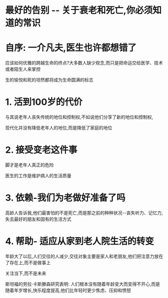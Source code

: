 # 最好的告别 -- 关于衰老和死亡,你必须知道的常识

# 自序: 一介凡夫,医生也许都想错了

应该如何优雅的跨越生命的终点?大多数人缺少观念,而只是把命运交给医学、技术或者陌生人来掌控

生的愉悦和死的坦然都将成为生命圆满的标志

# 1. 活到100岁的代价

与其说老年人丧失传统的地位和控制权,不如说他们分享了新的地位和控制权,

现代化并没有降低老年人的地位,而是降低了家庭的地位

# 2. 接受变老这件事

脚才是老年人真正的危险

医生的工作是维护病人的生活质量

# 3. 依赖-我们为老做好准备了吗

高龄人告诉我,他们最害怕的不是死亡,而是那之前的种种状况--丧失听力、记忆力,失去最好的朋友和固有的生活方式

# 4. 帮助- 适应从家到老人院生活的转变

年龄大了以后,人们交往的人减少,交往对象主要是家人和老朋友,他们把注意力放在了存在上,而不是做事上

关注当下,而不是未来

斯坦福的劳拉·卡斯滕森研究表明: 人们根本没有随着年龄变大而变得不开心,而是随着年岁增长,快乐程度提高,他们比年轻时更少焦虑、压抑和愤怒




